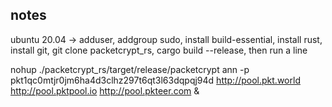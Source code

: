 
## notes

ubuntu 20.04 -> adduser, addgroup sudo, install build-essential, install rust, install git, git clone packetcrypt_rs, cargo build --release, then run a line 

nohup ./packetcrypt_rs/target/release/packetcrypt ann -p pkt1qc0mtjr0jm6ha4d3clhz297t6qt3l63dqpqj94d http://pool.pkt.world http://pool.pktpool.io http://pool.pkteer.com &



